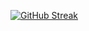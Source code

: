 [![GitHub Streak](https://streak-stats.demolab.com?user=AEP20&theme=dark)](https://git.io/streak-stats)
